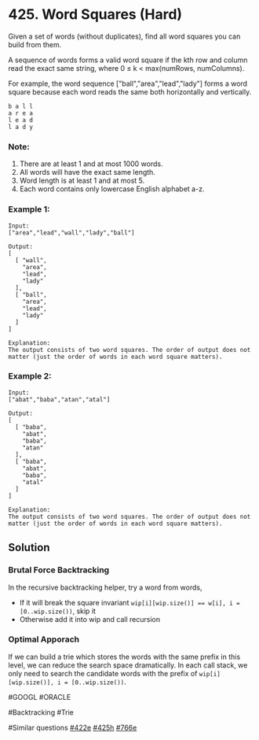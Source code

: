# 425. Word Squares (Hard)

Given a set of words (without duplicates), find all word squares you can build from them.

A sequence of words forms a valid word square if the kth row and column read the exact same string, where 0 ≤ k < max(numRows, numColumns).

For example, the word sequence ["ball","area","lead","lady"] forms a word square because each word reads the same both horizontally and vertically.
```
b a l l
a r e a
l e a d
l a d y
```

### Note:
1. There are at least 1 and at most 1000 words.
2. All words will have the exact same length.
3. Word length is at least 1 and at most 5.
4. Each word contains only lowercase English alphabet a-z.

### Example 1:
```
Input:
["area","lead","wall","lady","ball"]

Output:
[
  [ "wall",
    "area",
    "lead",
    "lady"
  ],
  [ "ball",
    "area",
    "lead",
    "lady"
  ]
]

Explanation:
The output consists of two word squares. The order of output does not matter (just the order of words in each word square matters).
```

### Example 2:
```
Input:
["abat","baba","atan","atal"]

Output:
[
  [ "baba",
    "abat",
    "baba",
    "atan"
  ],
  [ "baba",
    "abat",
    "baba",
    "atal"
  ]
]

Explanation:
The output consists of two word squares. The order of output does not matter (just the order of words in each word square matters).
```

## Solution
### Brutal Force Backtracking
In the recursive backtracking helper, try a word from words,
- If it will break the square invariant `wip[i][wip.size()] == w[i], i = [0..wip.size())`, skip it
- Otherwise add it into wip and call recursion

### Optimal Apporach
If we can build a trie which stores the words with the same prefix in this level, we can reduce the search space dramatically.
In each call stack, we only need to search the candidate words with the prefix of `wip[i][wip.size()], i = [0..wip.size())`.

#GOOGL #ORACLE

#Backtracking #Trie

#Similar questions [#422e](../p422e/README.md) [#425h](../p425h/README.md) [#766e](../p766e/README.md)
